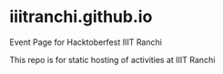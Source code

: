 # iiitranchi.github.io
Event Page for Hacktoberfest IIIT Ranchi

This repo is for static hosting of activities at IIIT Ranchi

